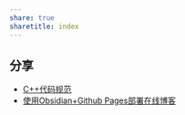 ```yaml
---
share: true
sharetitle: index
---
```


## 分享
- [C++代码规范](./_posts/doc/2023-09-03-C-Plus-Writing-Rules.md)
- [使用Obsidian+Github Pages部署在线博客](./_posts/doc/2023-09-03-Build-Blog-Online.md)